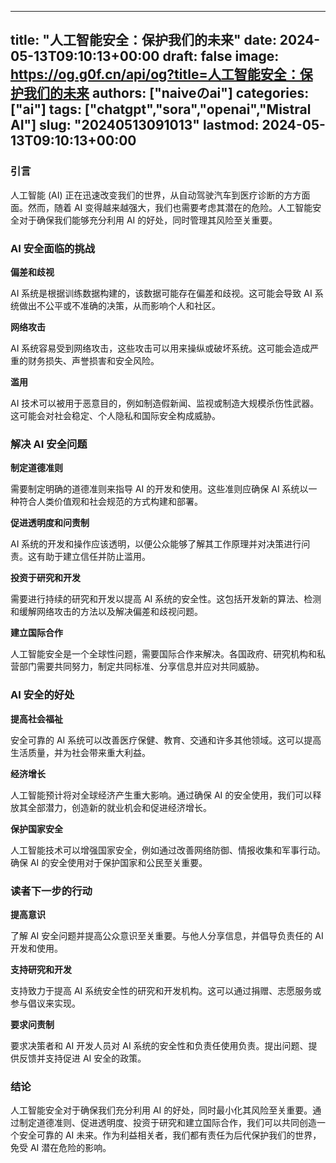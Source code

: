 
---
title: "人工智能安全：保护我们的未来"
date: 2024-05-13T09:10:13+00:00
draft: false
image: https://og.g0f.cn/api/og?title=人工智能安全：保护我们的未来
authors: ["naiveのai"]
categories: ["ai"]
tags: ["chatgpt","sora","openai","Mistral AI"]
slug: "20240513091013"
lastmod: 2024-05-13T09:10:13+00:00
---
### 引言

人工智能 (AI) 正在迅速改变我们的世界，从自动驾驶汽车到医疗诊断的方方面面。然而，随着 AI 变得越来越强大，我们也需要考虑其潜在的危险。人工智能安全对于确保我们能够充分利用 AI 的好处，同时管理其风险至关重要。

### AI 安全面临的挑战

**偏差和歧视**

AI 系统是根据训练数据构建的，该数据可能存在偏差和歧视。这可能会导致 AI 系统做出不公平或不准确的决策，从而影响个人和社区。

**网络攻击**

AI 系统容易受到网络攻击，这些攻击可以用来操纵或破坏系统。这可能会造成严重的财务损失、声誉损害和安全风险。

**滥用**

AI 技术可以被用于恶意目的，例如制造假新闻、监视或制造大规模杀伤性武器。这可能会对社会稳定、个人隐私和国际安全构成威胁。

### 解决 AI 安全问题

**制定道德准则**

需要制定明确的道德准则来指导 AI 的开发和使用。这些准则应确保 AI 系统以一种符合人类价值观和社会规范的方式构建和部署。

**促进透明度和问责制**

AI 系统的开发和操作应该透明，以便公众能够了解其工作原理并对决策进行问责。这有助于建立信任并防止滥用。

**投资于研究和开发**

需要进行持续的研究和开发以提高 AI 系统的安全性。这包括开发新的算法、检测和缓解网络攻击的方法以及解决偏差和歧视问题。

**建立国际合作**

人工智能安全是一个全球性问题，需要国际合作来解决。各国政府、研究机构和私营部门需要共同努力，制定共同标准、分享信息并应对共同威胁。

### AI 安全的好处

**提高社会福祉**

安全可靠的 AI 系统可以改善医疗保健、教育、交通和许多其他领域。这可以提高生活质量，并为社会带来重大利益。

**经济增长**

人工智能预计将对全球经济产生重大影响。通过确保 AI 的安全使用，我们可以释放其全部潜力，创造新的就业机会和促进经济增长。

**保护国家安全**

人工智能技术可以增强国家安全，例如通过改善网络防御、情报收集和军事行动。确保 AI 的安全使用对于保护国家和公民至关重要。

### 读者下一步的行动

**提高意识**

了解 AI 安全问题并提高公众意识至关重要。与他人分享信息，并倡导负责任的 AI 开发和使用。

**支持研究和开发**

支持致力于提高 AI 系统安全性的研究和开发机构。这可以通过捐赠、志愿服务或参与倡议来实现。

**要求问责制**

要求决策者和 AI 开发人员对 AI 系统的安全性和负责任使用负责。提出问题、提供反馈并支持促进 AI 安全的政策。

### 结论

人工智能安全对于确保我们充分利用 AI 的好处，同时最小化其风险至关重要。通过制定道德准则、促进透明度、投资于研究和建立国际合作，我们可以共同创造一个安全可靠的 AI 未来。作为利益相关者，我们都有责任为后代保护我们的世界，免受 AI 潜在危险的影响。